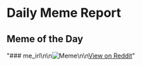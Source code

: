 # Daily Meme Report

## Meme of the Day
"### me_irl\n\n![Meme](https://i.redd.it/w9x9jhynaboe1.gif)\n\n[View on Reddit](https://redd.it/1j9suam)"

